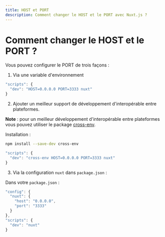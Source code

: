 ```yaml
---
title: HOST et PORT
description: Comment changer le HOST et le PORT avec Nuxt.js ?
---
```


# Comment changer le HOST et le PORT ?

Vous pouvez configurer le PORT de trois façons :

1. Via une variable d'environnement

  ```js
  "scripts": {
    "dev": "HOST=0.0.0.0 PORT=3333 nuxt"
  }
  ```

2. Ajouter un meilleur support de développement d'interopérable entre plateformes.

  **Note** : pour un meilleur développement d'interopérable entre plateformes vous pouvez utiliser le package [cross-env](https://www.npmjs.com/package/cross-env).

  Installation :

  ```bash
  npm install --save-dev cross-env
  ```

  ```js
  "scripts": {
    "dev": "cross-env HOST=0.0.0.0 PORT=3333 nuxt"
  }
  ```

3. Via la configuration `nuxt` dans `package.json` :

  Dans votre `package.json` :

  ```js
  "config": {
    "nuxt": {
      "host": "0.0.0.0",
      "port": "3333"
    }
  },
  "scripts": {
    "dev": "nuxt"
  }
  ```
